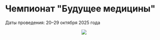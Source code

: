 # Чемпионат "Будущее медицины"

Даты проведения: 20–29 октября 2025 года




<div align="center">
  <img src="https://api.visitorbadge.io/api/visitors?path=https://github.com/tatvladna/medical_cv&label=Repository%20Views&countColor=%23263759"/>
</div>




